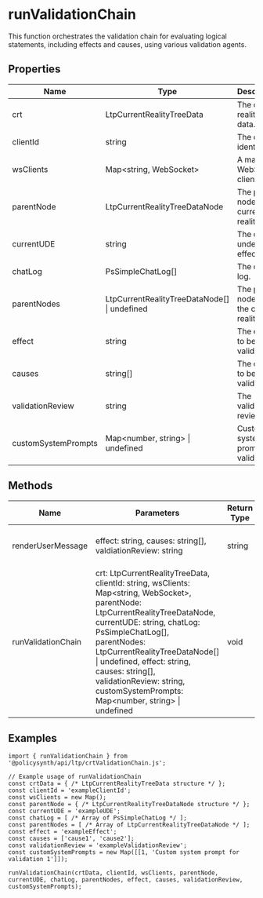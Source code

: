 # runValidationChain

This function orchestrates the validation chain for evaluating logical statements, including effects and causes, using various validation agents.

## Properties

| Name                  | Type                                                                 | Description               |
|-----------------------|----------------------------------------------------------------------|---------------------------|
| crt                   | LtpCurrentRealityTreeData                                            | The current reality tree data. |
| clientId              | string                                                               | The client identifier. |
| wsClients             | Map<string, WebSocket>                                               | A map of WebSocket clients. |
| parentNode            | LtpCurrentRealityTreeDataNode                                        | The parent node in the current reality tree. |
| currentUDE            | string                                                               | The current undesirable effect. |
| chatLog               | PsSimpleChatLog[]                                                    | The chat log. |
| parentNodes           | LtpCurrentRealityTreeDataNode[] \| undefined                        | The parent nodes in the current reality tree. |
| effect                | string                                                               | The effect to be validated. |
| causes                | string[]                                                             | The causes to be validated. |
| validationReview      | string                                                               | The validation review. |
| customSystemPrompts   | Map<number, string> \| undefined                                     | Custom system prompts for validation. |

## Methods

| Name                | Parameters                                                                 | Return Type | Description                                                                 |
|---------------------|----------------------------------------------------------------------------|-------------|-----------------------------------------------------------------------------|
| renderUserMessage   | effect: string, causes: string[], valdiationReview: string                 | string      | Renders the user message for validation.                                    |
| runValidationChain  | crt: LtpCurrentRealityTreeData, clientId: string, wsClients: Map<string, WebSocket>, parentNode: LtpCurrentRealityTreeDataNode, currentUDE: string, chatLog: PsSimpleChatLog[], parentNodes: LtpCurrentRealityTreeDataNode[] \| undefined, effect: string, causes: string[], validationReview: string, customSystemPrompts: Map<number, string> \| undefined | void        | Orchestrates the validation chain for evaluating logical statements. |

## Examples

```
import { runValidationChain } from '@policysynth/api/ltp/crtValidationChain.js';

// Example usage of runValidationChain
const crtData = { /* LtpCurrentRealityTreeData structure */ };
const clientId = 'exampleClientId';
const wsClients = new Map();
const parentNode = { /* LtpCurrentRealityTreeDataNode structure */ };
const currentUDE = 'exampleUDE';
const chatLog = [ /* Array of PsSimpleChatLog */ ];
const parentNodes = [ /* Array of LtpCurrentRealityTreeDataNode */ ];
const effect = 'exampleEffect';
const causes = ['cause1', 'cause2'];
const validationReview = 'exampleValidationReview';
const customSystemPrompts = new Map([[1, 'Custom system prompt for validation 1']]);

runValidationChain(crtData, clientId, wsClients, parentNode, currentUDE, chatLog, parentNodes, effect, causes, validationReview, customSystemPrompts);
```